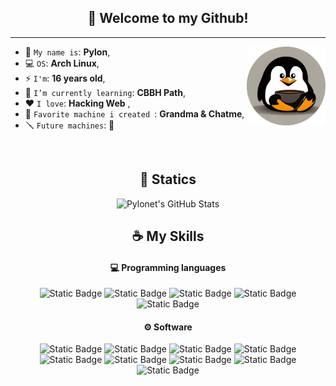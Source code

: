 
<h2 align="center">👋 Welcome to my Github!</h2>

<hr/>

<img align='right' src='images/avatar.png' width='25%'>  



* 🐧 `My name is`: **Pylon**,
* 💻 `OS`: **Arch Linux**,
* ⚡ `I'm`: **16 years old**,
* 🔖 `I’m currently learning`: **CBBH Path**,
* ❤️ `I love`: **Hacking Web**  ,
* 📌 `Favorite machine i created `: **Grandma & Chatme**,
* 🪛 `Future machines`: **🤫**

<br/>

<h2 align="center">🚀 Statics</h2>

<p align="center">
<img height="50%" width="auto" src="https://github-readme-stats.vercel.app/api/top-langs/?username=Pylonet&theme=gruvbox&show_icons=true&hide_border=true&layout=compact" alt="Pylonet's GitHub Stats" />
</p>

<h2 align="center">☕ My Skills</h2>

<h4 align="center">💻 Programming languages</h4>

<p align="center">
<img alt="Static Badge" src="https://img.shields.io/badge/Bash-Bash?logo=gnubash&logoColor=white&color=black">
<img alt="Static Badge" src="https://img.shields.io/badge/HTML-HTML?logo=html5&logoColor=white&color=%23E34F26">
<img alt="Static Badge" src="https://img.shields.io/badge/Markdown-Markdown?logo=markdown&logoColor=white&color=black">
<img alt="Static Badge" src="https://img.shields.io/badge/CSS-CSS?logo=css3&logoColor=white&color=%231572B6">
<img alt="Static Badge" src="https://img.shields.io/badge/PHP-PHP?logo=php&logoColor=white&color=%23777BB4">
</p>

<h4 align="center">⚙ Software</h4>

<p align="center">
<img alt="Static Badge" src="https://img.shields.io/badge/MySQL-MySQL?logo=mysql&logoColor=white&color=%234479A1">
<img alt="Static Badge" src="https://img.shields.io/badge/Apache-Apache?logo=apache&logoColor=white&color=%23D22128">
<img alt="Static Badge" src="https://img.shields.io/badge/Nginx-Nginx?logo=nginx&logoColor=white&color=%23009639">
<img alt="Static Badge" src="https://img.shields.io/badge/Ubuntu-Ubuntu?logo=ubuntu&logoColor=white&color=%23E95420">
<img alt="Static Badge" src="https://img.shields.io/badge/WordPress-WordPress?logo=wordpress&color=%2321759B">
<img alt="Static Badge" src="https://img.shields.io/badge/Tmux-Tmux?logo=tmux&logoColor=white&color=%231BB91F">
<img alt="Static Badge" src="https://img.shields.io/badge/Virtualbox-Virtualbox?logo=virtualbox&logoColor=white&color=%23183A61">
<img alt="Static Badge" src="https://img.shields.io/badge/VMware-VMware?logo=vmware&logoColor=white&color=%23607078">
<img alt="Static Badge" src="https://img.shields.io/badge/BurpSuite-BurpSuite?logo=burpsuite&logoColor=white&color=%23FF6633">
</p>

